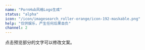 ```yaml
---
name: "PornHub风格Logo生成"
status: "alpha"
icon: "/icon/imagesearch_roller-orange/icon-192-maskable.png"
help: "仅供娱乐，产生任何后果自负"
channel: 2
---
```


点击预览部分的文字可以修改文案。
